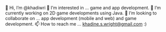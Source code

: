 👋 Hi, I’m @khadiwri
👀 I’m interested in ... game and app development.
🌱 I’m currently working on 2D game developments using Java.
💞️ I’m looking to collaborate on ... app development (mobile and web) and game development.
📫 How to reach me ... khadine.s.wright@gmail.com :)

<!---
khadiwri/khadiwri is a ✨ special ✨ repository because its `README.md` (this file) appears on your GitHub profile.
You can click the Preview link to take a look at your changes.
--->
